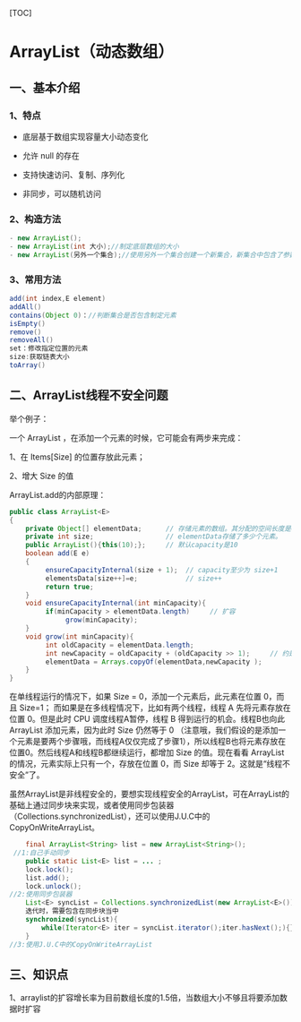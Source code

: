 [TOC]

# ArrayList（动态数组）

## 一、基本介绍

### 1、特点

- 底层基于数组实现容量大小动态变化

- 允许 null 的存在

- 支持快速访问、复制、序列化
- 非同步，可以随机访问

### 2、构造方法

```java
- new ArrayList();
- new ArrayList(int 大小);//制定底层数组的大小
- new ArrayList(另外一个集合);//使用另外一个集合创建一个新集合，新集合中包含了参数的所有元素
```

### 3、常用方法

```java
add(int index,E element)
addAll()
contains(Object 0)：//判断集合是否包含制定元素
isEmpty()
remove()
removeAll()
set：修改指定位置的元素
size:获取链表大小
toArray()
```



## 二、ArrayList线程不安全问题

举个例子：

  一个 ArrayList ，在添加一个元素的时候，它可能会有两步来完成：

1、在 Items[Size] 的位置存放此元素；

2、增大 Size 的值

ArrayList.add的内部原理：

```java
public class ArrayList<E>
{
    private Object[] elementData;      // 存储元素的数组。其分配的空间长度是capacity。
    private int size;                  // elementData存储了多少个元素。
    public ArrayList(){this(10);};     // 默认capacity是10
    boolean add(E e)
    {
         ensureCapacityInternal(size + 1);  // capacity至少为 size+1
         elementsData[size++]=e;            // size++
         return true;
    }
    void ensureCapacityInternal(int minCapacity){
         if(minCapacity > elementData.length)     // 扩容
              grow(minCapacity);
    }
    void grow(int minCapacity){
         int oldCapacity = elementData.length;
         int newCapacity = oldCapacity + (oldCapacity >> 1);     // 约是原先的1.5倍。
         elementData = Arrays.copyOf(elementData,newCapacity );
    }
}
```

在单线程运行的情况下，如果 Size = 0，添加一个元素后，此元素在位置 0，而且 Size=1； 而如果是在多线程情况下，比如有两个线程，线程 A 先将元素存放在位置 0。但是此时 CPU 调度线程A暂停，线程 B 得到运行的机会。线程B也向此 ArrayList 添加元素，因为此时 Size 仍然等于 0 （注意哦，我们假设的是添加一个元素是要两个步骤哦，而线程A仅仅完成了步骤1），所以线程B也将元素存放在位置0。然后线程A和线程B都继续运行，都增加 Size 的值。现在看看 ArrayList 的情况，元素实际上只有一个，存放在位置 0，而 Size 却等于 2。这就是“线程不安全”了。

虽然ArrayList是非线程安全的，要想实现线程安全的ArrayList，可在ArrayList的基础上通过同步块来实现，或者使用同步包装器（Collections.synchronizedList），还可以使用J.U.C中的CopyOnWriteArrayList。

```java
	final ArrayList<String> list = new ArrayList<String>(); 
 //1:自己手动同步
	public static List<E> list = ... ;
	lock.lock();
	list.add();
	lock.unlock();
//2:使用同步包装器
	List<E> syncList = Collections.synchronizedList(new ArrayList<E>());
	迭代时，需要包含在同步块当中
	synchronized(syncList){
	    while(Iterator<E> iter = syncList.iterator();iter.hasNext();){}
	}
//3:使用J.U.C中的CopyOnWriteArrayList
```



## 三、知识点

1、arraylist的扩容增长率为目前数组长度的1.5倍，当数组大小不够且将要添加数据时扩容